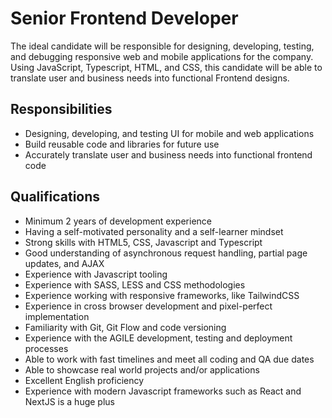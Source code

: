 # Senior Frontend Developer

The ideal candidate will be responsible for designing, developing, testing, and debugging responsive web and mobile applications for the company. Using JavaScript, Typescript, HTML, and CSS, this candidate will be able to translate user and business needs into functional Frontend designs.


## Responsibilities

- Designing, developing, and testing UI for mobile and web applications
- Build reusable code and libraries for future use
- Accurately translate user and business needs into functional frontend code


## Qualifications

- Minimum 2 years of development experience
- Having a self-motivated personality and a self-learner mindset
- Strong skills with HTML5, CSS, Javascript and Typescript
- Good understanding of asynchronous request handling, partial page updates, and AJAX
- Experience with Javascript tooling
- Experience with SASS, LESS and CSS methodologies
- Experience working with responsive frameworks, like TailwindCSS
- Experience in cross browser development and pixel-perfect implementation
- Familiarity with Git, Git Flow and code versioning
- Experience with the AGILE development, testing and deployment processes
- Able to work with fast timelines and meet all coding and QA due dates
- Able to showcase real world projects and/or applications
- Excellent English proficiency
- Experience with modern Javascript frameworks such as React and NextJS is a huge plus

